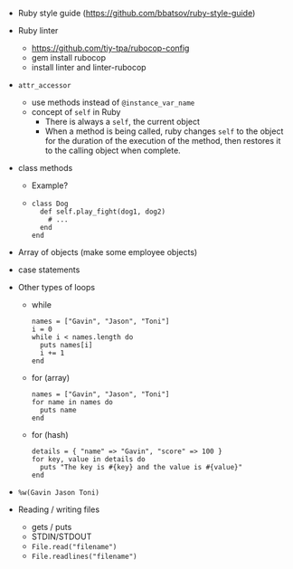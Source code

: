 - Ruby style guide (https://github.com/bbatsov/ruby-style-guide)
- Ruby linter
  - https://github.com/tiy-tpa/rubocop-config
  - gem install rubocop
  - install linter and linter-rubocop

- `attr_accessor`
  - use methods instead of `@instance_var_name`
  - concept of `self` in Ruby
    - There is always a `self`, the current object
    - When a method is being called, ruby changes
      `self` to the object for the duration of the
      execution of the method, then restores it to
      the calling object when complete.
- class methods
  - Example?
  - ```
    class Dog
      def self.play_fight(dog1, dog2)
        # ...
      end
    end
    ```
- Array of objects (make some employee objects)
- case statements

- Other types of loops
  - while
    ```
    names = ["Gavin", "Jason", "Toni"]
    i = 0
    while i < names.length do
      puts names[i]
      i += 1
    end
    ```
  - for (array)
    ```
    names = ["Gavin", "Jason", "Toni"]
    for name in names do
      puts name
    end
    ```
  - for (hash)
    ```
    details = { "name" => "Gavin", "score" => 100 }
    for key, value in details do
      puts "The key is #{key} and the value is #{value}"
    end
    ```
- `%w(Gavin Jason Toni)`
- Reading / writing files
  - gets / puts
  - STDIN/STDOUT
  - `File.read("filename")`
  - `File.readlines("filename")`

